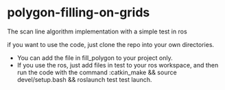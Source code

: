 # polygon-filling-on-grids
The scan line algorithm implementation with a simple test in ros

if you want to use the code, just clone the repo into your own directories.
* You can add the file in fill_polygon to your project only.
* If you use the ros, just add files in test to your ros workspace, and then run the code with the command :catkin_make && source devel/setup.bash && roslaunch test test launch.